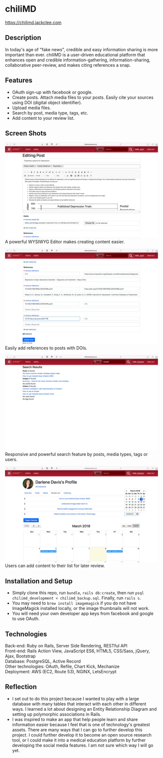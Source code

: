 # chiliMD
https://chilimd.jackclee.com

## Description
In today's age of "fake news", credible and easy information sharing is more important than ever.  chiliMD is a user-driven educational platform that enhances open and credible information-gathering, information-sharing, collaborative peer-review, and makes citing references a snap.

## Features
- OAuth sign-up with facebook or google.
- Create posts. Attach media files to your posts. Easily cite your sources using DOI (digital object identifier).
- Upload media files.
- Search by post, media type, tags, etc.
- Add content to your review list.

## Screen Shots
![chiliMD Edit Post](/public/screenshot-3.jpg)
A powerful WYSIWYG Editor makes creating content easier.

![chiliMD Add References](/public/screenshot-4.jpg)
Easily add references to posts with DOIs.

![chiliMD Search Feature](/public/screenshot-5.jpg)
Responsive and powerful search feature by posts, media types, tags or users.

![chiliMD Review List](/public/screenshot-1.jpg)
Users can add content to their list for later review.

## Installation and Setup
* Simply clone this repo, run `bundle`, `rails db:create`, then run `psql chilimd_development < chilimd_backup.sql`. Finally, run `rails s`.
* You may need to `brew install imagemagick` if you do not have ImageMagick installed locally, or the image thumbnails will not work.
* You will need your own developer app keys from facebook and google to use OAuth.

## Technologies
Back-end: Ruby on Rails, Server Side Rendering, RESTful API<br>
Front-end: Rails Action View, JavaScript ES6, HTML5, CSS/Sass, jQuery, Ajax, Bootstrap<br>
Database: PostgreSQL, Active Record<br>
Other technologies: OAuth, Refile, Chart Kick, Mechanize<br>
Deployment: AWS (EC2, Route 53), NGINX, LetsEncrypt<br>

## Reflection
- I set out to do this project because I wanted to play with a large database with many tables that interact with each other in different ways. I learned a lot about designing an Entity Relationship Diagram and setting up polymorphic associations in Rails.
- I was inspired to make an app that help people learn and share information easier because I feel that is one of technology's greatest assets. There are many ways that I can go to further develop this project. I could further develop it to become an open source research tool, or I could make it into a medical education platform by further developing the social media features. I am not sure which way I will go yet.
